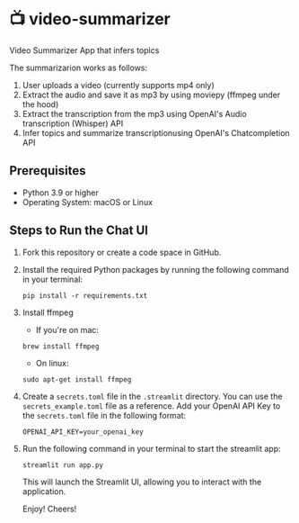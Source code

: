 # 📺 video-summarizer
Video Summarizer App that infers topics

The summarizarion works as follows:

1. User uploads a video (currently supports mp4 only)
2. Extract the audio and save it as mp3 by using moviepy (ffmpeg under the hood)
3. Extract the transcription from the mp3 using OpenAI's Audio transcription (Whisper) API 
4. Infer topics and summarize transcriptionusing OpenAI's Chatcompletion API 

## Prerequisites

- Python 3.9 or higher
- Operating System: macOS or Linux

## Steps to Run the Chat UI

1. Fork this repository or create a code space in GitHub.

2. Install the required Python packages by running the following command in your terminal:
   ```
   pip install -r requirements.txt
   ```

3. Install ffmpeg
   * If you're on mac:
   ```
   brew install ffmpeg
   ```
   * On linux:
   ```
   sudo apt-get install ffmpeg
   ```

4. Create a `secrets.toml` file in the `.streamlit` directory. You can use the `secrets_example.toml` file as a reference. Add your OpenAI API Key to the `secrets.toml` file in the following format:
   ```
   OPENAI_API_KEY=your_openai_key
   ```

5. Run the following command in your terminal to start the streamlit app:
   ```
   streamlit run app.py
   ```

   This will launch the Streamlit UI, allowing you to interact with the application.

   Enjoy! Cheers!
